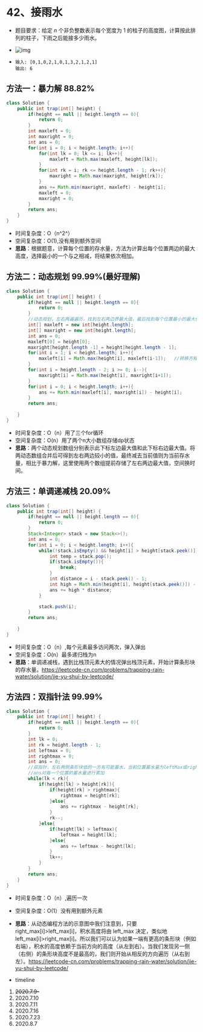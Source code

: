 # 42、接雨水

- 题目要求：给定 *n* 个非负整数表示每个宽度为 1 的柱子的高度图，计算按此排列的柱子，下雨之后能接多少雨水。

- ![img](https://assets.leetcode-cn.com/aliyun-lc-upload/uploads/2018/10/22/rainwatertrap.png)

- ```
  输入: [0,1,0,2,1,0,1,3,2,1,2,1]
  输出: 6
  ```



## 方法一：暴力解 88.82%

```java
class Solution {
    public int trap(int[] height) {
        if(height == null || height.length == 0){
            return 0;
        }
        int maxleft = 0;
        int maxright = 0;
        int ans = 0;
        for(int i = 0; i < height.length; i++){
            for(int lk = 0; lk <= i; lk++){
                maxleft = Math.max(maxleft, height[lk]);
            }
            for(int rk = i; rk <= height.length - 1; rk++){
                maxright = Math.max(maxright, height[rk]);
            }
            ans += Math.min(maxright, maxleft) - height[i];
            maxleft = 0;
            maxright = 0;
        }
        return ans;
    }
}
```

- 时间复杂度：O（n^2^）
- 空间复杂度：O(1),没有用到额外空间
- **思路**：根据题意，计算每个位置的存水量，方法为计算出每个位置两边的最大高度，选择最小的一个与之相减，将结果依次相加。



## 方法二：动态规划 99.99%(最好理解)

```java
class Solution {
    public int trap(int[] height) {
        if(height == null || height.length == 0){
            return 0;
        }
        //动态规划，左右两遍遍历，找到左右两边界最大值，最后找到每个位置最小的最大值
        int[] maxleft = new int[height.length];
        int[] maxright = new int[height.length];
        int ans = 0;
        maxleft[0] = height[0];
        maxright[height.length -1] = height[height.length - 1];
        for(int i = 1; i < height.length; i++){
            maxleft[i] = Math.max(height[i], maxleft[i-1]);   //转移方程，状态表示最大值
        }
        for(int i = height.length - 2; i >= 0; i--){
            maxright[i] = Math.max(height[i], maxright[i+1]);
        }
        for(int i = 0; i < height.length; i++){
            ans += Math.min(maxleft[i], maxright[i]) - height[i];
        }
        return ans;
        
    }
}
```

- 时间复杂度：O（n）用了三个for循环
- 空间复杂度：O(n）用了两个n大小数组存储dp状态
- **思路**：两个动态规划数组分别表示此下标左边最大值和此下标右边最大值。将两动态数组合并后可得到左右两边较小的值，最终减去当前值则为当前存水量，相比于暴力解，这里使用两个数组提前存储了左右两边最大值，空间换时间。

## 方法三：单调递减栈 20.09%

```java
class Solution {
    public int trap(int[] height) {
        if(height == null || height.length == 0){
            return 0;
        }
        Stack<Integer> stack = new Stack<>();
        int ans = 0;
        for(int i = 0; i < height.length; i++){
            while(!stack.isEmpty() && height[i] > height[stack.peek()]){
                int temp = stack.pop();
                if(stack.isEmpty()){
                    break;
                }
                int distance = i - stack.peek() - 1;
                int high = Math.min(height[i], height[stack.peek()]) - height[temp];
                ans += high * distance;
            }

            stack.push(i);
        }
        return ans;
        
    }
}
```

- 时间复杂度：O（n）,每个元素最多访问两次，弹入弹出
- 空间复杂度：O(n）最多递归栈为n
- **思路**：单调递减栈，遇到比栈顶元素大的情况弹出栈顶元素，开始计算条形块的存水量。https://leetcode-cn.com/problems/trapping-rain-water/solution/jie-yu-shui-by-leetcode/



## 方法四：双指针法 99.99%

```java
class Solution {
    public int trap(int[] height) {
        if(height == null || height.length == 0){
            return 0;
        }
        int lk = 0;
        int rk = height.length - 1;
        int leftmax = 0;
        int rightmax = 0;
        int ans = 0;
        //双指针，左右两侧条形块低的一方有可能蓄水，当前位置蓄水量为leftMax或rightMax - height[left或right];
        //ans对每一个位置的蓄水量进行累加
        while(lk < rk){
            if(height[lk] > height[rk]){
                if(height[rk] > rightmax){
                    rightmax = height[rk];
                }else{
                    ans += rightmax - height[rk];
                }
                rk--;
            }else{
                if(height[lk] > leftmax){
                    leftmax = height[lk];
                }else{
                    ans += leftmax - height[lk];
                }
                lk++;
            }
        }
        return ans;
    }
}
```

- 时间复杂度：O（n）,遍历一次
- 空间复杂度：O(1）没有用到额外元素
- **思路**：从动态编程方法的示意图中我们注意到，只要right_max[i]>left_max[i]，积水高度将由 left_max 决定，类似地left_max[i]>right_max[i]。所以我们可以认为如果一端有更高的条形块（例如右端），积水的高度依赖于当前方向的高度（从左到右）。当我们发现另一侧（右侧）的条形块高度不是最高的，我们则开始从相反的方向遍历（从右到左）。https://leetcode-cn.com/problems/trapping-rain-water/solution/jie-yu-shui-by-leetcode/



- timeline

1. ~~2020.7.9-~~
2. 2020.7.10
3. 2020.7.11
4. 2020.7.16
5. 2020.7.23
6. 2020.8.7